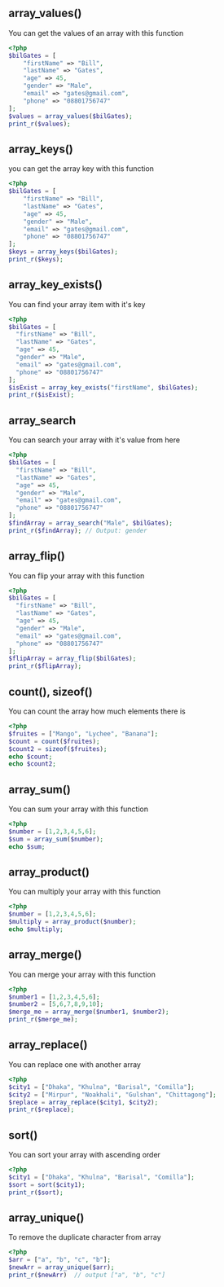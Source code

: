 ## array_values()
You can get the values of an array with this function 
```php
<?php
$bilGates = [
    "firstName" => "Bill",
    "lastName" => "Gates",
    "age" => 45,
    "gender" => "Male",
    "email" => "gates@gmail.com",
    "phone" => "08801756747"
];
$values = array_values($bilGates);
print_r($values);
```

## array_keys()
you can get the array key with this function
```php
<?php
$bilGates = [
    "firstName" => "Bill",
    "lastName" => "Gates",
    "age" => 45,
    "gender" => "Male",
    "email" => "gates@gmail.com",
    "phone" => "08801756747"
];
$keys = array_keys($bilGates);
print_r($keys);
```

## array_key_exists()
You can find your array item with it's key
```php
<?php
$bilGates = [
  "firstName" => "Bill",
  "lastName" => "Gates",
  "age" => 45,
  "gender" => "Male",
  "email" => "gates@gmail.com",
  "phone" => "08801756747"
];
$isExist = array_key_exists("firstName", $bilGates);
print_r($isExist);
```

## array_search
You can search your array with it's value from here
```php
<?php
$bilGates = [
  "firstName" => "Bill",
  "lastName" => "Gates",
  "age" => 45,
  "gender" => "Male",
  "email" => "gates@gmail.com",
  "phone" => "08801756747"
];
$findArray = array_search("Male", $bilGates);
print_r($findArray); // Output: gender
```

## array_flip()
You can flip your array with this function
```php
<?php
$bilGates = [
  "firstName" => "Bill",
  "lastName" => "Gates",
  "age" => 45,
  "gender" => "Male",
  "email" => "gates@gmail.com",
  "phone" => "08801756747"
];
$flipArray = array_flip($bilGates);
print_r($flipArray);
```

## count(), sizeof()
You can count the array how much elements there is 
```php
<?php
$fruites = ["Mango", "Lychee", "Banana"];
$count = count($fruites);
$count2 = sizeof($fruites);
echo $count;
echo $count2;
```

## array_sum()
You can sum your array with this function
```php
<?php
$number = [1,2,3,4,5,6];
$sum = array_sum($number);
echo $sum;
```

## array_product()
You can multiply your array with this function
```php
<?php
$number = [1,2,3,4,5,6];
$multiply = array_product($number);
echo $multiply;
```

## array_merge()
You can merge your array with this function
```php
<?php
$number1 = [1,2,3,4,5,6];
$number2 = [5,6,7,8,9,10];
$merge_me = array_merge($number1, $number2);
print_r($merge_me);
```

## array_replace()
You can replace one with another array
```php
<?php
$city1 = ["Dhaka", "Khulna", "Barisal", "Comilla"];
$city2 = ["Mirpur", "Noakhali", "Gulshan", "Chittagong"];
$replace = array_replace($city1, $city2);
print_r($replace);
```

## sort()
You can sort your array with ascending order
```php
<?php
$city1 = ["Dhaka", "Khulna", "Barisal", "Comilla"];
$sort = sort($city1);
print_r($sort);
```

## array_unique()
To remove the duplicate character from array
```php
<?php
$arr = ["a", "b", "c", "b"];
$newArr = array_unique($arr);
print_r($newArr)  // output ["a", "b", "c"]
```